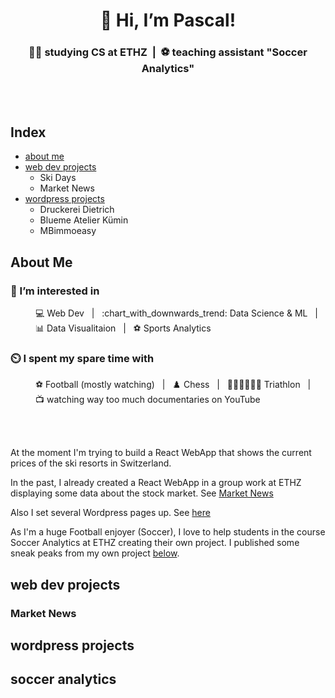 <h1 align="center"> 👋 Hi, I’m Pascal! </h1>
<h3 align="center">👨‍🎓  studying CS at ETHZ&nbsp&nbsp|&nbsp&nbsp⚽ teaching assistant "Soccer Analytics"</h3>
<br></br>

## Index
- [about me](#about-me)
- [web dev projects](#web-dev-projects)
  * Ski Days
  * Market News
- [wordpress projects](#wordpress-projects)
  * Druckerei Dietrich
  * Blueme Atelier Kümin
  * MBimmoeasy 

## About Me

### 👀 I’m interested in
<dl>
   <dd>💻 Web Dev &nbsp&nbsp|&nbsp&nbsp :chart_with_downwards_trend: Data Science & ML &nbsp&nbsp|&nbsp&nbsp 📊 Data Visualitaion &nbsp&nbsp|&nbsp&nbsp ⚽ Sports Analytics</dd>
</dl>
<div>
  
### ⏲️ I spent my spare time with
<dl>
    <dd>⚽ Football (mostly watching) &nbsp&nbsp|&nbsp&nbsp ♟️ Chess &nbsp&nbsp|&nbsp&nbsp 🏊‍♂️🚴‍♂️🏃‍♂️ Triathlon &nbsp&nbsp|&nbsp&nbsp 📺 watching way too much documentaries on YouTube</dl>
<br></br>

At the moment I'm trying to build a React WebApp that shows the current prices of the ski resorts in Switzerland. 

In the past, I already created a React WebApp in a group work at ETHZ displaying some data about the stock market. See [Market News](###Market-News)

Also I set several Wordpress pages up. See [here](#wordpress-projects)

As I'm a huge Football enjoyer (Soccer), I love to help students in the course Soccer Analytics at ETHZ creating their own project. 
I published some sneak peaks from my own project [below](#soccer-analytics).


## web dev projects
### Market News
## wordpress projects

## soccer analytics
